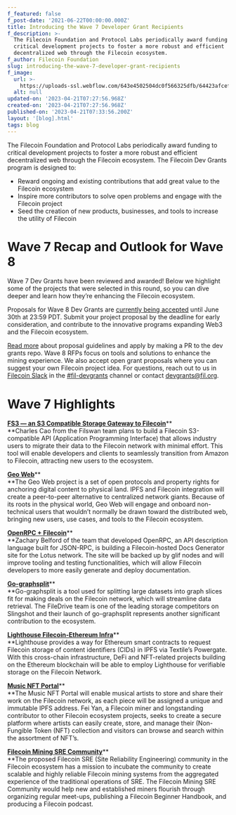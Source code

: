 ```yaml
---
f_featured: false
f_post-date: '2021-06-22T00:00:00.000Z'
title: Introducing the Wave 7 Developer Grant Recipients
f_description: >-
  The Filecoin Foundation and Protocol Labs periodically award funding to
  critical development projects to foster a more robust and efficient
  decentralized web through the Filecoin ecosystem. 
f_author: Filecoin Foundation
slug: introducing-the-wave-7-developer-grant-recipients
f_image:
  url: >-
    https://uploads-ssl.webflow.com/643e4502504dc0f566325dfb/64423afcef619d4915b60f06_0-aoyreb_lfbhb9bda.png
  alt: null
updated-on: '2023-04-21T07:27:56.968Z'
created-on: '2023-04-21T07:27:56.968Z'
published-on: '2023-04-21T07:33:56.200Z'
layout: '[blog].html'
tags: blog
---
```


The Filecoin Foundation and Protocol Labs periodically award funding to critical development projects to foster a more robust and efficient decentralized web through the Filecoin ecosystem. The Filecoin Dev Grants program is designed to:

*   Reward ongoing and existing contributions that add great value to the Filecoin ecosystem
*   Inspire more contributors to solve open problems and engage with the Filecoin project
*   Seed the creation of new products, businesses, and tools to increase the utility of Filecoin

Wave 7 Recap and Outlook for Wave 8
===================================

Wave 7 Dev Grants have been reviewed and awarded! Below we highlight some of the projects that were selected in this round, so you can dive deeper and learn how they’re enhancing the Filecoin ecosystem.

Proposals for Wave 8 Dev Grants are [currently being accepted](https://github.com/filecoin-project/devgrants#-how-to-apply) until June 30th at 23:59 PDT. Submit your project proposal by the deadline for early consideration, and contribute to the innovative programs expanding Web3 and the Filecoin ecosystem.

[Read more](https://github.com/filecoin-project/devgrants/blob/master/rfps/new-wave-8-rfps.md) about proposal guidelines and apply by making a PR to the dev grants repo. Wave 8 RFPs focus on tools and solutions to enhance the mining experience. We also accept open grant proposals where you can suggest your own Filecoin project idea. For questions, reach out to us in [Filecoin Slack](https://filecoin.io/slack) in the [#fil-devgrants](https://filecoinproject.slack.com/archives/C01G57K6FUY) channel or contact [devgrants@fil.org](mailto:devgrants@fil.org).

Wave 7 Highlights
=================

[**FS3 — an S3 Compatible Storage Gateway to Filecoin**](https://github.com/filecoin-project/devgrants/blob/babea053951ae6cfa3334a8454f74b110ac1d115/open-grant-proposals/FS3_S3_compatible_storage_gateway.md)\*\*  
\*\*Charles Cao from the Filswan team plans to build a Filecoin S3-compatible API (Application Programming Interface) that allows industry users to migrate their data to the Filecoin network with minimal effort. This tool will enable developers and clients to seamlessly transition from Amazon to Filecoin, attracting new users to the ecosystem.

[**Geo Web**](https://github.com/filecoin-project/devgrants/blob/e4c96dcdd1bcd5ab82bd9e2d2fe5152b8f40a9e0/open-grant-proposals/open-proposal-geo-web.md)\*\*  
\*\*The Geo Web project is a set of open protocols and property rights for anchoring digital content to physical land. IPFS and Filecoin integration will create a peer-to-peer alternative to centralized network giants. Because of its roots in the physical world, Geo Web will engage and onboard non-technical users that wouldn’t normally be drawn toward the distributed web, bringing new users, use cases, and tools to the Filecoin ecosystem.

[**OpenRPC + Filecoin**](https://github.com/filecoin-project/devgrants/blob/b55e88ea50ecee739744c3571dcc7cb4724d2be8/open-grant-proposals/open-proposal-open-rpc-part-2.md)\*\*  
\*\*Zachary Belford of the team that developed OpenRPC, an API description language built for JSON-RPC, is building a Filecoin-hosted Docs Generator site for the Lotus network. The site will be backed up by glif nodes and will improve tooling and testing functionalities, which will allow Filecoin developers to more easily generate and deploy documentation.

[**Go-graphsplit**](https://github.com/filecoin-project/devgrants/blob/8451afe585320d8401b0c404304d7f7afd859864/open-grant-proposals/open-proposal-Go-graphsplit.md)\*\*  
\*\*Go-graphsplit is a tool used for splitting large datasets into graph slices fit for making deals on the Filecoin network, which will streamline data retrieval. The FileDrive team is one of the leading storage competitors on Slingshot and their launch of go-graphsplit represents another significant contribution to the ecosystem.

[**Lighthouse Filecoin-Ethereum Infra**](https://github.com/nandit123/devgrants/blob/master/open-grant-proposals/lighthouse.md)\*\*  
\*\*Lighthouse provides a way for Ethereum smart contracts to request Filecoin storage of content identifiers (CIDs) in IPFS via Textile’s Powergate. With this cross-chain infrastructure, DeFi and NFT-related projects building on the Ethereum blockchain will be able to employ Lighthouse for verifiable storage on the Filecoin Network.

[**Music NFT Portal**](https://github.com/filecoin-project/devgrants/blob/4267d83cf06219aec464ea143090480a089733da/open-grant-proposals/open-proposal-music-nft-portal.md)\*\*  
\*\*The Music NFT Portal will enable musical artists to store and share their work on the Filecoin network, as each piece will be assigned a unique and immutable IPFS address. Fei Yan, a Filecoin miner and longstanding contributor to other Filecoin ecosystem projects, seeks to create a secure platform where artists can easily create, store, and manage their (Non-Fungible Token (NFT) collection and visitors can browse and search within the assortment of NFT’s.

[**Filecoin Mining SRE Community**](https://github.com/taoshengshi/devgrants/blob/master/open-grant-proposals/ipfs-sre-community.md)\*\*  
\*\*The proposed Filecoin SRE (Site Reliability Engineering) community in the Filecoin ecosystem has a mission to incubate the community to create scalable and highly reliable Filecoin mining systems from the aggregated experience of the traditional operations of SRE. The Filecoin Mining SRE Community would help new and established miners flourish through organizing regular meet-ups, publishing a Filecoin Beginner Handbook, and producing a Filecoin podcast.
